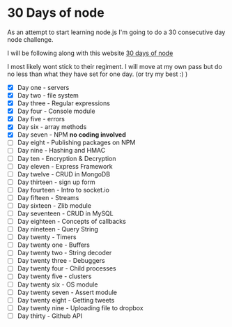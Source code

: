 # 30 Days of node

As an attempt to start learning node.js I'm going to do a 30 consecutive day node challenge.

I will be following along with this website [30 days of node](http://https://www.nodejsera.com/30-days-of-node.html)

I most likely wont stick to their regiment. I will move at my own pass but do no less than what they have set for one day. (or try my best :) )


- [x] Day one - servers
- [x] Day two - file system
- [x] Day three - Regular expressions
- [x] Day four - Console module
- [x] Day five - errors
- [x] Day six - array methods
- [x] Day seven - NPM **no coding involved**
- [ ] Day eight - Publishing packages on NPM
- [ ] Day nine - Hashing and HMAC
- [ ] Day ten - Encryption & Decryption
- [ ] Day eleven - Express Framework
- [ ] Day twelve - CRUD in MongoDB
- [ ] Day thirteen - sign up form
- [ ] Day fourteen - Intro to socket.io
- [ ] Day fifteen - Streams
- [ ] Day sixteen - Zlib module
- [ ] Day seventeen - CRUD in MySQL
- [ ] Day eighteen - Concepts of callbacks
- [ ] Day nineteen - Query String
- [ ] Day twenty - Timers
- [ ] Day twenty one - Buffers
- [ ] Day twenty two - String decoder
- [ ] Day twenty three - Debuggers
- [ ] Day twenty four - Child processes
- [ ] Day twenty five - clusters
- [ ] Day twenty six - OS module
- [ ] Day twenty seven - Assert module
- [ ] Day twenty eight - Getting tweets
- [ ] Day twenty nine - Uploading file to dropbox
- [ ] Day thirty - Github API
